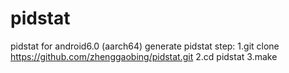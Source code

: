 # pidstat
pidstat for android6.0 (aarch64)
generate pidstat step:
1.git clone https://github.com/zhenggaobing/pidstat.git
2.cd pidstat
3.make   

